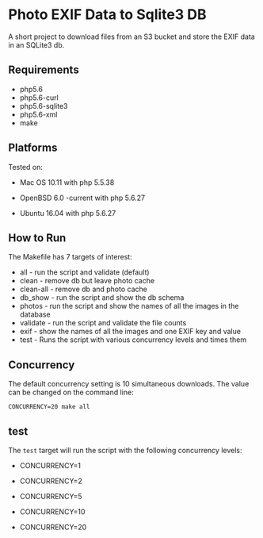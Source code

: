 Photo EXIF Data to Sqlite3 DB
=============================

A short project to download files from an S3 bucket and store the EXIF
data in an SQLite3 db.

Requirements
------------

+ php5.6
+ php5.6-curl
+ php5.6-sqlite3
+ php5.6-xml
+ make

Platforms
---------

Tested on:

+ Mac OS 10.11 with php 5.5.38

+ OpenBSD 6.0 -current with php 5.6.27

+ Ubuntu 16.04 with php 5.6.27

How to Run
----------

The Makefile has 7 targets of interest:

+ all - run the script and validate (default)
+ clean - remove db but leave photo cache
+ clean-all - remove db and photo cache
+ db_show - run the script and show the db schema
+ photos - run the script and show the names of all the images in the database
+ validate - run the script and validate the file counts
+ exif - show the names of all the images and one EXIF key and value
+ test - Runs the script with various concurrency levels and times them

Concurrency
-----------

The default concurrency setting is 10 simultaneous downloads. The
value can be changed on the command line:

```
CONCURRENCY=20 make all
```

test
----

The `test` target will run the script with the following concurrency
levels:

+ CONCURRENCY=1

+ CONCURRENCY=2

+ CONCURRENCY=5

+ CONCURRENCY=10

+ CONCURRENCY=20
